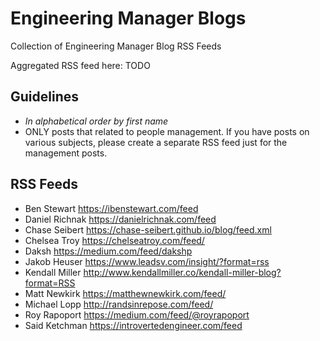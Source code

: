 # Engineering Manager Blogs

Collection of Engineering Manager Blog RSS Feeds

Aggregated RSS feed here: TODO

## Guidelines

- *In alphabetical order by first name*
- ONLY posts that related to people management. If you have posts on various subjects, please create a separate RSS feed just for the management posts.

## RSS Feeds

- Ben Stewart https://ibenstewart.com/feed
- Daniel Richnak https://danielrichnak.com/feed
- Chase Seibert https://chase-seibert.github.io/blog/feed.xml
- Chelsea Troy https://chelseatroy.com/feed/
- Daksh https://medium.com/feed/dakshp
- Jakob Heuser https://www.leadsv.com/insight/?format=rss
- Kendall Miller http://www.kendallmiller.co/kendall-miller-blog?format=RSS
- Matt Newkirk https://matthewnewkirk.com/feed/
- Michael Lopp http://randsinrepose.com/feed/
- Roy Rapoport https://medium.com/feed/@royrapoport
- Said Ketchman https://introvertedengineer.com/feed
